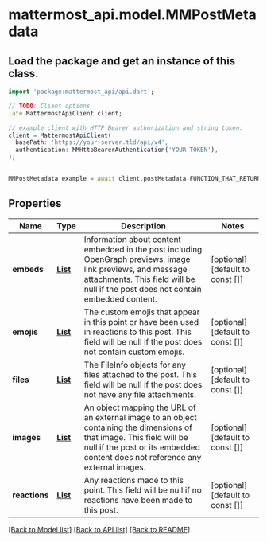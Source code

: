 # mattermost_api.model.MMPostMetadata

## Load the package and get an instance of this class.
```dart
import 'package:mattermost_api/api.dart';

// TODO: Client options
late MattermostApiClient client;

// example client with HTTP Bearer authorization and string token:
client = MattermostApiClient(
  basePath: 'https://your-server.tld/api/v4',
  authentication: MMHttpBearerAuthentication('YOUR TOKEN'),
);


MMPostMetadata example = await client.postMetadata.FUNCTION_THAT_RETURNS_THIS_CLASS();

```

## Properties
Name | Type | Description | Notes
------------ | ------------- | ------------- | -------------
**embeds** | [**List<MMPostMetadataEmbedsInner>**](MMPostMetadataEmbedsInner.md) | Information about content embedded in the post including OpenGraph previews, image link previews, and message attachments. This field will be null if the post does not contain embedded content.  | [optional] [default to const []]
**emojis** | [**List<MMEmoji>**](MMEmoji.md) | The custom emojis that appear in this point or have been used in reactions to this post. This field will be null if the post does not contain custom emojis.  | [optional] [default to const []]
**files** | [**List<MMFileInfo>**](MMFileInfo.md) | The FileInfo objects for any files attached to the post. This field will be null if the post does not have any file attachments.  | [optional] [default to const []]
**images** | [**List<MMPostMetadataImagesInner>**](MMPostMetadataImagesInner.md) | An object mapping the URL of an external image to an object containing the dimensions of that image. This field will be null if the post or its embedded content does not reference any external images.  | [optional] [default to const []]
**reactions** | [**List<MMReaction>**](MMReaction.md) | Any reactions made to this point. This field will be null if no reactions have been made to this post.  | [optional] [default to const []]

[[Back to Model list]](../GENERATED_README.md#documentation-for-models) [[Back to API list]](../GENERATED_README.md#documentation-for-api-endpoints) [[Back to README]](../GENERATED_README.md)


